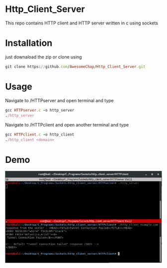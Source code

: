 # Http_Client_Server
This repo contains HTTP client and HTTP server written in c using sockets
 
# Installation
just downaload the zip or clone using
```ruby
git clone https://github.com/AwesomeChap/Http_Client_Server.git
```
# Usage   
Navigate to /HTTPserver and open terminal and type
```ruby
gcc HTTPserver.c -o http_server
./http_server
```   
Navigate to /HTTPclient and open another terminal and type
```ruby
gcc HTTPclient.c -o http_client
./http_client <domain>
```   
# Demo
![alt text](Screenshots/sample.png "Input File")  
